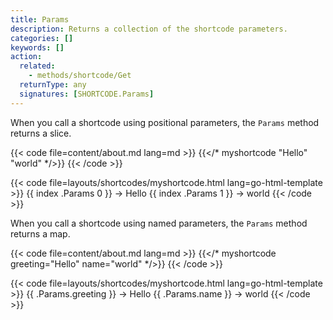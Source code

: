 ```yaml
---
title: Params
description: Returns a collection of the shortcode parameters.
categories: []
keywords: []
action:
  related:
    - methods/shortcode/Get
  returnType: any
  signatures: [SHORTCODE.Params]
---
```


When you call a shortcode using positional parameters, the `Params` method returns a slice.

{{< code file=content/about.md lang=md >}}
{{</* myshortcode "Hello" "world" */>}}
{{< /code >}}

{{< code file=layouts/shortcodes/myshortcode.html lang=go-html-template >}}
{{ index .Params 0 }} → Hello
{{ index .Params 1 }} → world
{{< /code >}}

When you call a shortcode using named parameters, the `Params` method returns a map.

{{< code file=content/about.md lang=md >}}
{{</* myshortcode greeting="Hello" name="world" */>}}
{{< /code >}}

{{< code file=layouts/shortcodes/myshortcode.html lang=go-html-template >}}
{{ .Params.greeting }} → Hello
{{ .Params.name }} → world
{{< /code >}}

